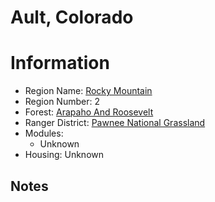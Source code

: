 
Ault, Colorado
==============
  
# Information  
* Region Name: [Rocky Mountain]()  
* Region Number: 2  
* Forest: [Arapaho And Roosevelt](http://www.fs.usda.gov/arp)  
* Ranger District: [Pawnee National Grassland]()  
* Modules:  
  - Unknown  
* Housing: Unknown  
  
## Notes

